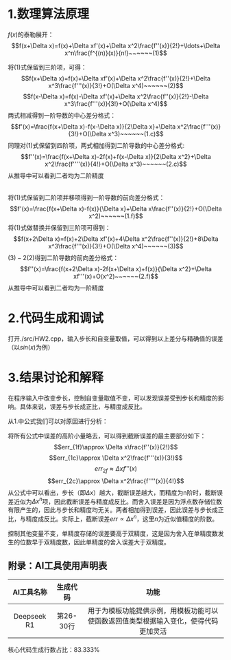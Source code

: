 # 1.数理算法原理
$f(x)$的泰勒展开：
$$f(x+\Delta x)=f(x)+\Delta xf'(x)+\Delta x^2\frac{f''(x)}{2!}+\ldots+\Delta x^n\frac{f^{(n)}(x)}{n!}~~~~~~(1)$$

将$(1)$式保留到三阶项，可得：
$$f(x+\Delta x)=f(x)+\Delta xf'(x)+\Delta x^2\frac{f''(x)}{2!}+\Delta x^3\frac{f'''(x)}{3!}+O(\Delta x^4)~~~~~~(2)$$
$$f(x-\Delta x)=f(x)-\Delta xf'(x)+\Delta x^2\frac{f''(x)}{2!}-\Delta x^3\frac{f'''(x)}{3!}+O(\Delta x^4)$$
两式相减得到一阶导数的中心差分格式：
$$f'(x)=\frac{f(x+\Delta x)-f(x-\Delta x)}{2\Delta x}+\Delta x^2\frac{f'''(x)}{3!}+O(\Delta x^3)~~~~~~(1.c)$$
同理对$(1)$式保留到四阶项，两式相加得到二阶导数的中心差分格式:
$$f''(x)=\frac{f(x+\Delta x)-2f(x)+f(x-\Delta x)}{2\Delta x^2}+\Delta x^2\frac{f''''(x)}{4!}+O(\Delta x^3)~~~~~~(2.c)$$
从推导中可以看到二者均为二阶精度

\
将$(1)$式保留到二阶项并移项得到一阶导数的前向差分格式：
$$f'(x)=\frac{f(x+\Delta x)-f(x)}{\Delta x}+\Delta x\frac{f''(x)}{2!}+O(\Delta x^2)~~~~~~(1.f)$$
将$(1)$式做替换并保留到三阶项可得到：
$$f(x+2\Delta x)=f(x)+2\Delta xf'(x)+4\Delta x^2\frac{f''(x)}{2!}+8\Delta x^3\frac{f'''(x)}{3!}+O(\Delta x^4)~~~~~~(3)$$
$(3) - 2(2)$得到二阶导数的前向差分格式：
$$f''(x)=\frac{f(x+2\Delta x)-2f(x+\Delta x)+f(x)}{\Delta x^2}+\Delta xf'''(x)+O(x^2)~~~~~~(2.f)$$
从推导中可以看到二者均为一阶精度
# 2.代码生成和调试
打开./src/HW2.cpp，输入步长和自变量取值，可以得到以上差分与精确值的误差（以$sin(x)$为例）
# 3.结果讨论和解释
在程序输入中改变步长，控制自变量取值不变，可以发现误差受到步长和精度的影响。具体来说，误差与步长成正比，与精度成反比。

从1.中公式我们可以对原因进行分析：

将所有公式中误差的高阶小量略去，可以得到截断误差的最主要部分如下：
$$err_{1f}\approx \Delta x\frac{f''(x)}{2!}$$
$$err_{1c}\approx \Delta x^2\frac{f'''(x)}{3!}$$
$$err_{2f}\approx \Delta xf'''(x)$$
$$err_{2c}\approx \Delta x^2\frac{f''''(x)}{4!}$$
从公式中可以看出，步长（即$\Delta x$）越大，截断误差越大，而精度为n阶时，截断误差近似为$\Delta x^n$项，因此截断误差与精度成反比。而舍入误差是因为浮点数存储位数有限产生的，因此与步长和精度均无关。两者相加得到误差，因此误差与步长成正比，与精度成反比。实际上，截断误差$err\propto\Delta x^n$，这里$n$为近似值精度的阶数。

控制其他变量不变，单精度存储的误差要高于双精度，这是因为舍入在单精度数发生的位数早于双精度数，因此单精度的舍入误差大于双精度。

## 附录：AI工具使用声明表
|AI工具名称|生成代码|功能|
|:---------:|:------------:|:----:|
|Deepseek R1|第26-30行|用于为模板功能提供示例，用模板功能可以使函数返回值类型根据输入变化，使得代码更加灵活|

核心代码生成行数占比：83.333%